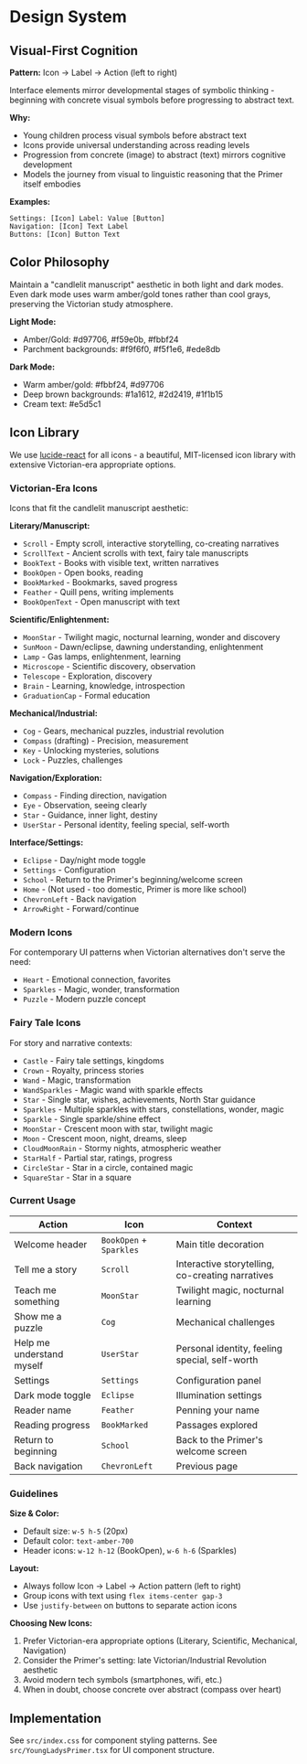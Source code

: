 # Design System

## Visual-First Cognition

**Pattern:** Icon → Label → Action (left to right)

Interface elements mirror developmental stages of symbolic thinking - beginning with concrete visual symbols before progressing to abstract text.

**Why:**
- Young children process visual symbols before abstract text
- Icons provide universal understanding across reading levels
- Progression from concrete (image) to abstract (text) mirrors cognitive development
- Models the journey from visual to linguistic reasoning that the Primer itself embodies

**Examples:**
```
Settings: [Icon] Label: Value [Button]
Navigation: [Icon] Text Label
Buttons: [Icon] Button Text
```

## Color Philosophy

Maintain a "candlelit manuscript" aesthetic in both light and dark modes. Even dark mode uses warm amber/gold tones rather than cool grays, preserving the Victorian study atmosphere.

**Light Mode:**
- Amber/Gold: #d97706, #f59e0b, #fbbf24
- Parchment backgrounds: #f9f6f0, #f5f1e6, #ede8db

**Dark Mode:**
- Warm amber/gold: #fbbf24, #d97706
- Deep brown backgrounds: #1a1612, #2d2419, #1f1b15
- Cream text: #e5d5c1

## Icon Library

We use [lucide-react](https://lucide.dev/) for all icons - a beautiful, MIT-licensed icon library with extensive Victorian-era appropriate options.

### Victorian-Era Icons

Icons that fit the candlelit manuscript aesthetic:

**Literary/Manuscript:**
- `Scroll` - Empty scroll, interactive storytelling, co-creating narratives
- `ScrollText` - Ancient scrolls with text, fairy tale manuscripts
- `BookText` - Books with visible text, written narratives
- `BookOpen` - Open books, reading
- `BookMarked` - Bookmarks, saved progress
- `Feather` - Quill pens, writing implements
- `BookOpenText` - Open manuscript with text

**Scientific/Enlightenment:**
- `MoonStar` - Twilight magic, nocturnal learning, wonder and discovery
- `SunMoon` - Dawn/eclipse, dawning understanding, enlightenment
- `Lamp` - Gas lamps, enlightenment, learning
- `Microscope` - Scientific discovery, observation
- `Telescope` - Exploration, discovery
- `Brain` - Learning, knowledge, introspection
- `GraduationCap` - Formal education

**Mechanical/Industrial:**
- `Cog` - Gears, mechanical puzzles, industrial revolution
- `Compass` (drafting) - Precision, measurement
- `Key` - Unlocking mysteries, solutions
- `Lock` - Puzzles, challenges

**Navigation/Exploration:**
- `Compass` - Finding direction, navigation
- `Eye` - Observation, seeing clearly
- `Star` - Guidance, inner light, destiny
- `UserStar` - Personal identity, feeling special, self-worth

**Interface/Settings:**
- `Eclipse` - Day/night mode toggle
- `Settings` - Configuration
- `School` - Return to the Primer's beginning/welcome screen
- `Home` - (Not used - too domestic, Primer is more like school)
- `ChevronLeft` - Back navigation
- `ArrowRight` - Forward/continue

### Modern Icons

For contemporary UI patterns when Victorian alternatives don't serve the need:

- `Heart` - Emotional connection, favorites
- `Sparkles` - Magic, wonder, transformation
- `Puzzle` - Modern puzzle concept

### Fairy Tale Icons

For story and narrative contexts:

- `Castle` - Fairy tale settings, kingdoms
- `Crown` - Royalty, princess stories
- `Wand` - Magic, transformation
- `WandSparkles` - Magic wand with sparkle effects
- `Star` - Single star, wishes, achievements, North Star guidance
- `Sparkles` - Multiple sparkles with stars, constellations, wonder, magic
- `Sparkle` - Single sparkle/shine effect
- `MoonStar` - Crescent moon with star, twilight magic
- `Moon` - Crescent moon, night, dreams, sleep
- `CloudMoonRain` - Stormy nights, atmospheric weather
- `StarHalf` - Partial star, ratings, progress
- `CircleStar` - Star in a circle, contained magic
- `SquareStar` - Star in a square

### Current Usage

| Action | Icon | Context |
|--------|------|---------|
| Welcome header | `BookOpen` + `Sparkles` | Main title decoration |
| Tell me a story | `Scroll` | Interactive storytelling, co-creating narratives |
| Teach me something | `MoonStar` | Twilight magic, nocturnal learning |
| Show me a puzzle | `Cog` | Mechanical challenges |
| Help me understand myself | `UserStar` | Personal identity, feeling special, self-worth |
| Settings | `Settings` | Configuration panel |
| Dark mode toggle | `Eclipse` | Illumination settings |
| Reader name | `Feather` | Penning your name |
| Reading progress | `BookMarked` | Passages explored |
| Return to beginning | `School` | Back to the Primer's welcome screen |
| Back navigation | `ChevronLeft` | Previous page |

### Guidelines

**Size & Color:**
- Default size: `w-5 h-5` (20px)
- Default color: `text-amber-700`
- Header icons: `w-12 h-12` (BookOpen), `w-6 h-6` (Sparkles)

**Layout:**
- Always follow Icon → Label → Action pattern (left to right)
- Group icons with text using `flex items-center gap-3`
- Use `justify-between` on buttons to separate action icons

**Choosing New Icons:**
1. Prefer Victorian-era appropriate options (Literary, Scientific, Mechanical, Navigation)
2. Consider the Primer's setting: late Victorian/Industrial Revolution aesthetic
3. Avoid modern tech symbols (smartphones, wifi, etc.)
4. When in doubt, choose concrete over abstract (compass over heart)

## Implementation

See `src/index.css` for component styling patterns.
See `src/YoungLadysPrimer.tsx` for UI component structure.
